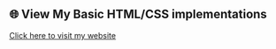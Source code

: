 ## 🌐 View My Basic HTML/CSS implementations  
[Click here to visit my website](https://inkdmontana.github.io/portfolio/)

